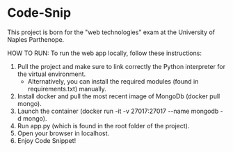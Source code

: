 # Code-Snip
This project is born for the "web technologies" exam at the University of Naples Parthenope.

HOW TO RUN:
To run the web app locally, follow these instructions:

1. Pull the project and make sure to link correctly the Python interpreter for the virtual environment.
   - Alternatively, you can install the required modules (found in requirements.txt) manually.
2. Install docker and pull the most recent image of MongoDb (docker pull mongo).
3. Launch the container (docker run -it -v 27017:27017 --name mongodb -d mongo).   
4. Run app.py (which is found in the root folder of the project).
5. Open your browser in localhost.
6. Enjoy Code Snippet!
